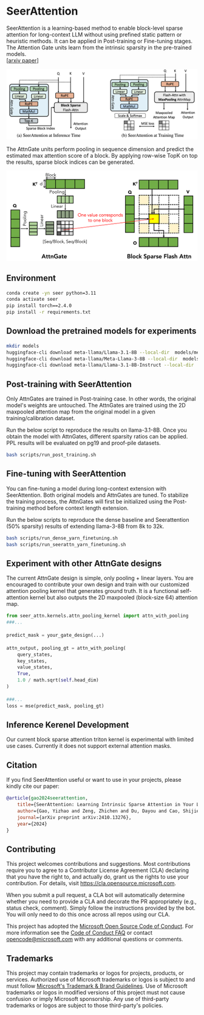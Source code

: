 # SeerAttention

SeerAttention is a learning-based method to enable block-level sparse attention for long-context LLM without using prefined static pattern or heuristic methods. It can be applied in Post-training or Fine-tuning stages. The Attention Gate units learn from the intrinsic sparsity in the pre-trained models.  
[[arxiv paper](https://arxiv.org/abs/2410.13276)] 

![SeerAttn](figures/SeerAttn.png)


The AttnGate units perform pooling in sequence dimension and predict the estimated max attention score of a block. By applying row-wise TopK on top the results, sparse block indices can be generated. 

<div style="text-align: center;">
    <img src="figures/illustration.png" alt="drawing" width="550"/>
</div>


## Environment
```bash
conda create -yn seer python=3.11
conda activate seer
pip install torch==2.4.0
pip install -r requirements.txt
```


## Download the pretrained models for experiments
```bash
mkdir models
huggingface-cli download meta-llama/Llama-3.1-8B --local-dir  models/meta-llama/Llama-3.1-8B
huggingface-cli download meta-llama/Meta-Llama-3-8B --local-dir  models/meta-llama/Meta-Llama-3-8B
huggingface-cli download meta-llama/Llama-3.1-8B-Instruct --local-dir  models/meta-llama/Llama-3.1-8B-Instruct
```


## Post-training with SeerAttention
Only AttnGates are trained in Post-training case. In other words, the original model's weights are untouched. The AttnGates are trained using the 2D maxpooled attention map from the original model in a given training/calibration dataset.

Run the below script to reproduce the results on llama-3.1-8B. Once you obtain the model with AttnGates, different sparsity ratios can be applied. PPL results will be evaluated on pg19 and proof-pile datasets.
```bash
bash scripts/run_post_training.sh
```


## Fine-tuning with SeerAttention
You can fine-tuning a model during long-context extension with SeerAttention. Both original models and AttnGates are tuned. To stabilize the training process, the AttnGates will first be initialized using the Post-training method before context length extension. 

Run the below scripts to reproduce the dense baseline and Seerattention (50% sparsity) results of extending llama-3-8B from 8k to 32k. 
```bash
bash scripts/run_dense_yarn_finetuning.sh
bash scripts/run_seerattn_yarn_finetuning.sh
```

## Experiment with other AttnGate designs
The current AttnGate design is simple, only pooling + linear layers. You are encouraged to contribute your own design and train with our customized attention pooling kernel that generates ground truth. It is a functional self-attention kernel but also outputs the 2D maxpooled (block-size 64) attention map.
```python
from seer_attn.kernels.attn_pooling_kernel import attn_with_pooling
###...

predict_mask = your_gate_design(...)

attn_output, pooling_gt = attn_with_pooling(
    query_states,
    key_states,
    value_states,
    True, 
    1.0 / math.sqrt(self.head_dim)      
)

###...
loss = mse(predict_mask, pooling_gt)   
```
## Inference Kerenel Development
Our current block sparse attention triton kernel is experimental with limited use cases. Currently it does not support external attention masks.


## Citation

If you find SeerAttention useful or want to use in your projects, please kindly cite our paper:

```bibtex
@article{gao2024seerattention,
    title={SeerAttention: Learning Intrinsic Sparse Attention in Your LLMs},
    author={Gao, Yizhao and Zeng, Zhichen and Du, Dayou and Cao, Shijie and So, Hayden Kwok-Hay and Cao, Ting and Yang, Fan and Yang, Mao},
    journal={arXiv preprint arXiv:2410.13276},
    year={2024}
}

```


## Contributing

This project welcomes contributions and suggestions.  Most contributions require you to agree to a
Contributor License Agreement (CLA) declaring that you have the right to, and actually do, grant us
the rights to use your contribution. For details, visit https://cla.opensource.microsoft.com.

When you submit a pull request, a CLA bot will automatically determine whether you need to provide
a CLA and decorate the PR appropriately (e.g., status check, comment). Simply follow the instructions
provided by the bot. You will only need to do this once across all repos using our CLA.

This project has adopted the [Microsoft Open Source Code of Conduct](https://opensource.microsoft.com/codeofconduct/).
For more information see the [Code of Conduct FAQ](https://opensource.microsoft.com/codeofconduct/faq/) or
contact [opencode@microsoft.com](mailto:opencode@microsoft.com) with any additional questions or comments.

## Trademarks

This project may contain trademarks or logos for projects, products, or services. Authorized use of Microsoft 
trademarks or logos is subject to and must follow 
[Microsoft's Trademark & Brand Guidelines](https://www.microsoft.com/en-us/legal/intellectualproperty/trademarks/usage/general).
Use of Microsoft trademarks or logos in modified versions of this project must not cause confusion or imply Microsoft sponsorship.
Any use of third-party trademarks or logos are subject to those third-party's policies.
